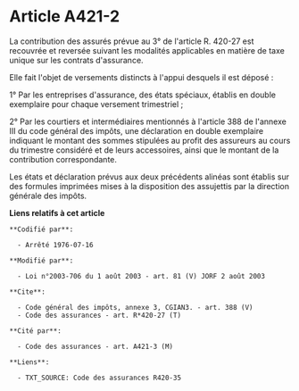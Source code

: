 # Article A421-2

La contribution des assurés prévue au 3° de l'article R. 420-27 est recouvrée et reversée suivant les modalités applicables
en matière de taxe unique sur les contrats d'assurance. 

Elle fait l'objet de versements distincts à l'appui desquels il est déposé : 

1° Par les entreprises d'assurance, des états spéciaux, établis en double exemplaire pour chaque versement trimestriel ; 

2° Par les courtiers et intermédiaires mentionnés à l'article 388 de l'annexe III du code général des impôts, une déclaration
en double exemplaire indiquant le montant des sommes stipulées au profit des assureurs au cours du trimestre considéré et de
leurs accessoires, ainsi que le montant de la contribution correspondante. 

Les états et déclaration prévus aux deux précédents alinéas sont établis sur des formules imprimées mises à la disposition
des assujettis par la direction générale des impôts.

**Liens relatifs à cet article**

	**Codifié par**:

	  - Arrêté 1976-07-16

	**Modifié par**:

	  - Loi n°2003-706 du 1 août 2003 - art. 81 (V) JORF 2 août 2003

	**Cite**:

	  - Code général des impôts, annexe 3, CGIAN3. - art. 388 (V)
	  - Code des assurances - art. R*420-27 (T)

	**Cité par**:

	  - Code des assurances - art. A421-3 (M)

	**Liens**:

	  - TXT_SOURCE: Code des assurances R420-35
